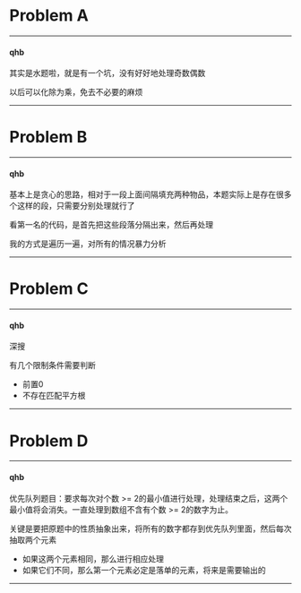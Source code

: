 # Problem A

---

#### qhb

其实是水题啦，就是有一个坑，没有好好地处理奇数偶数

以后可以化除为乘，免去不必要的麻烦

---

# Problem B

---

#### qhb

基本上是贪心的思路，相对于一段上面间隔填充两种物品，本题实际上是存在很多个这样的段，只需要分别处理就行了

看第一名的代码，是首先把这些段落分隔出来，然后再处理

我的方式是遍历一遍，对所有的情况暴力分析

---

# Problem C

---

#### qhb

深搜

有几个限制条件需要判断

* 前置0
* 不存在匹配平方根

---

# Problem D

---

#### qhb

优先队列题目：要求每次对个数 >= 2的最小值进行处理，处理结束之后，这两个最小值将会消失。一直处理到数组不含有个数 >= 2的数字为止。

关键是要把原题中的性质抽象出来，将所有的数字都存到优先队列里面，然后每次抽取两个元素

* 如果这两个元素相同，那么进行相应处理
* 如果它们不同，那么第一个元素必定是落单的元素，将来是需要输出的

---

